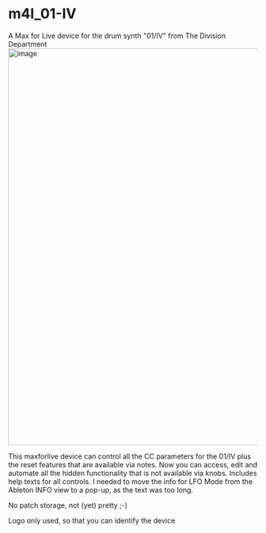 # m4l_01-IV
A Max for Live device for the drum synth "01/IV" from The Division Department 
<img width="803" alt="image" src="https://github.com/markusschloesser/m4l_01-IV/assets/59286549/f65b82d9-40fb-40fa-89f2-3dbf922ca697">

This maxforlive device can control all the CC parameters for the 01/IV plus the reset features that are available via notes.
Now you can access, edit and automate all the hidden functionality that is not available via knobs.
Includes help texts for all controls. I needed to move the info for LFO Mode from the Ableton INFO view to a pop-up, as the text was too long.

No patch storage, not (yet) pretty ;-)

Logo only used, so that you can identify the device
